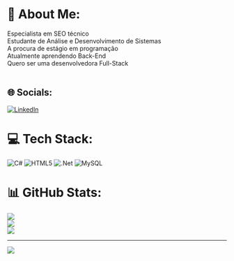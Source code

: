 # 💫 About Me:
Especialista em SEO técnico<br>Estudante de Análise e Desenvolvimento de Sistemas<br>A procura de estágio em programação<br>Atualmente aprendendo Back-End<br>Quero ser uma desenvolvedora Full-Stack<br><br>


## 🌐 Socials:
[![LinkedIn](https://img.shields.io/badge/LinkedIn-%230077B5.svg?logo=linkedin&logoColor=white)](https://linkedin.com/in/thassiadrumond) 

# 💻 Tech Stack:
![C#](https://img.shields.io/badge/c%23-%23239120.svg?style=flat&logo=csharp&logoColor=white) ![HTML5](https://img.shields.io/badge/html5-%23E34F26.svg?style=flat&logo=html5&logoColor=white) ![.Net](https://img.shields.io/badge/.NET-5C2D91?style=flat&logo=.net&logoColor=white) ![MySQL](https://img.shields.io/badge/mysql-4479A1.svg?style=flat&logo=mysql&logoColor=white)
# 📊 GitHub Stats:
![](https://github-readme-stats.vercel.app/api?username=ThassiaCampos&theme=one_dark_pro&hide_border=false&include_all_commits=false&count_private=false)<br/>
![](https://github-readme-streak-stats.herokuapp.com/?user=ThassiaCampos&theme=one_dark_pro&hide_border=false)<br/>
![](https://github-readme-stats.vercel.app/api/top-langs/?username=ThassiaCampos&theme=one_dark_pro&hide_border=false&include_all_commits=false&count_private=false&layout=compact)

---
[![](https://visitcount.itsvg.in/api?id=ThassiaCampos&icon=0&color=0)](https://visitcount.itsvg.in)

<!-- Proudly created with GPRM ( https://gprm.itsvg.in ) -->
